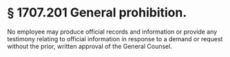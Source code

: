 # § 1707.201   General prohibition.

No employee may produce official records and information or provide any testimony relating to official information in response to a demand or request without the prior, written approval of the General Counsel. 




